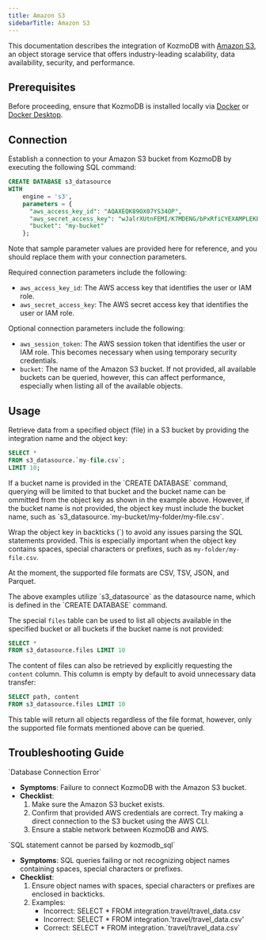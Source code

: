 ```yaml
---
title: Amazon S3
sidebarTitle: Amazon S3
---
```


This documentation describes the integration of KozmoDB with [Amazon S3](https://docs.aws.amazon.com/AmazonS3/latest/userguide/Welcome.html), an object storage service that offers industry-leading scalability, data availability, security, and performance.

## Prerequisites

Before proceeding, ensure that KozmoDB is installed locally via [Docker](/setup/self-hosted/docker) or [Docker Desktop](/setup/self-hosted/docker-desktop).

## Connection

Establish a connection to your Amazon S3 bucket from KozmoDB by executing the following SQL command:

```sql
CREATE DATABASE s3_datasource
WITH
    engine = 's3',
    parameters = {
      "aws_access_key_id": "AQAXEQK89OX07YS34OP",
      "aws_secret_access_key": "wJalrXUtnFEMI/K7MDENG/bPxRfiCYEXAMPLEKEY",
      "bucket": "my-bucket"
    };
```

<Note>
Note that sample parameter values are provided here for reference, and you should replace them with your connection parameters.
</Note>

Required connection parameters include the following:

* `aws_access_key_id`: The AWS access key that identifies the user or IAM role.
* `aws_secret_access_key`: The AWS secret access key that identifies the user or IAM role.

Optional connection parameters include the following:

* `aws_session_token`: The AWS session token that identifies the user or IAM role. This becomes necessary when using temporary security credentials.
* `bucket`: The name of the Amazon S3 bucket. If not provided, all available buckets can be queried, however, this can affect performance, especially when listing all of the available objects.

## Usage

Retrieve data from a specified object (file) in a S3 bucket by providing the integration name and the object key:

```sql
SELECT *
FROM s3_datasource.`my-file.csv`;
LIMIT 10;
```

<Tip>
If a bucket name is provided in the `CREATE DATABASE` command, querying will be limited to that bucket and the bucket name can be ommitted from the object key as shown in the example above. However, if the bucket name is not provided, the object key must include the bucket name, such as `s3_datasource.`my-bucket/my-folder/my-file.csv`.

Wrap the object key in backticks (\`) to avoid any issues parsing the SQL statements provided. This is especially important when the object key contains spaces, special characters or prefixes, such as `my-folder/my-file.csv`.

At the moment, the supported file formats are CSV, TSV, JSON, and Parquet. 
</Tip>

<Note>
The above examples utilize `s3_datasource` as the datasource name, which is defined in the `CREATE DATABASE` command.
</Note>

The special `files` table can be used to list all objects available in the specified bucket or all buckets if the bucket name is not provided:

```sql
SELECT *
FROM s3_datasource.files LIMIT 10
```

The content of files can also be retrieved by explicitly requesting the `content` column. This column is empty by default to avoid unnecessary data transfer:

```sql
SELECT path, content
FROM s3_datasource.files LIMIT 10
```

<Tip>
This table will return all objects regardless of the file format, however, only the supported file formats mentioned above can be queried.
</Tip>

## Troubleshooting Guide

<Warning>
`Database Connection Error`

* **Symptoms**: Failure to connect KozmoDB with the Amazon S3 bucket.
* **Checklist**:
    1. Make sure the Amazon S3 bucket exists.
    2. Confirm that provided AWS credentials are correct. Try making a direct connection to the S3 bucket using the AWS CLI.
    3. Ensure a stable network between KozmoDB and AWS.
</Warning>

<Warning>
`SQL statement cannot be parsed by kozmodb_sql`

* **Symptoms**: SQL queries failing or not recognizing object names containing spaces, special characters or prefixes.
* **Checklist**:
    1. Ensure object names with spaces, special characters or prefixes are enclosed in backticks.
    2. Examples:
        * Incorrect: SELECT * FROM integration.travel/travel_data.csv
        * Incorrect: SELECT * FROM integration.'travel/travel_data.csv'
        * Correct: SELECT * FROM integration.\`travel/travel_data.csv\`
</Warning>
